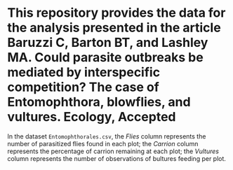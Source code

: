 # This repository provides the data for the analysis presented in the article Baruzzi C, Barton BT, and Lashley MA. Could parasite outbreaks be mediated by interspecific competition? The case of Entomophthora, blowflies, and vultures. Ecology, Accepted

In the dataset `Entomophthorales.csv`, the *Flies* column represents the number of parasitized flies found in each plot; the *Carrion* column represents the percentage of carrion remaining at each plot; the *Vultures* column represents the number of observations of bultures feeding per plot.

